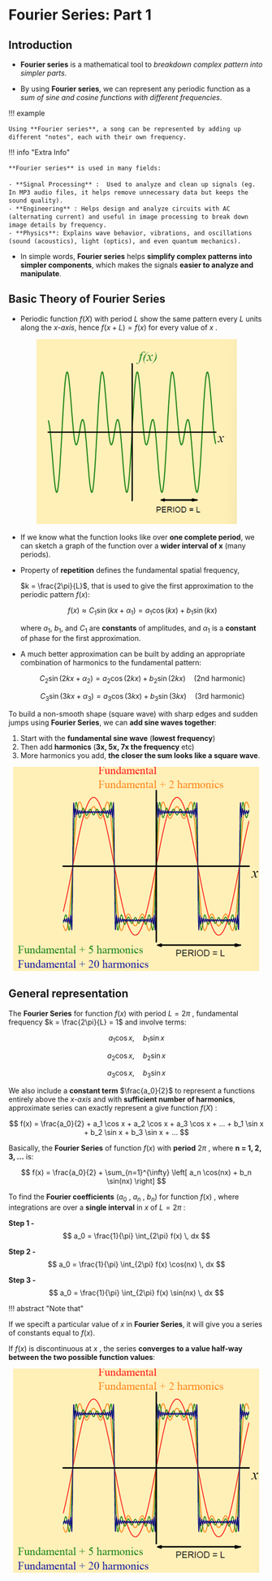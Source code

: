 # Fourier Series: Part 1

## Introduction

- **Fourier series** is a mathematical tool to *breakdown complex pattern into simpler parts*.

- By using **Fourier series**, we can represent any periodic function as a *sum of sine and cosine functions with different frequencies*.

!!! example
    
    Using **Fourier series**, a song can be represented by adding up different "notes", each with their own frequency. 

!!! info "Extra Info"

    **Fourier series** is used in many fields:

    - **Signal Processing** :  Used to analyze and clean up signals (eg. In MP3 audio files, it helps remove unnecessary data but keeps the sound quality). 
    - **Engineering** : Helps design and analyze circuits with AC (alternating current) and useful in image processing to break down image details by frequency.
    - **Physics**: Explains wave behavior, vibrations, and oscillations (sound (acoustics), light (optics), and even quantum mechanics).

- In simple words, **Fourier series** helps **simplify complex patterns into simpler components**, which makes the signals **easier to analyze and manipulate**.


## Basic Theory of Fourier Series

- Periodic function $f(X)$ with period $L$ show the same pattern every $L$ units along the *x-axis*, hence $f(x+L) = f(x)$ for every value of $x$ . 

<div align="center">
  <img src="https://github.com/JoshuaOhYQ/BEEE/blob/c6cb3e127e004aead24f2c929391b604a0c80d85/docs/ENG2053%20Engineering%20Math%203/Four1.png?raw=true" alt="Four1">
</div>

- If we know what the function looks like over **one complete period**, we can sketch a graph of the function over a **wider interval of x** (many periods).

- Property of **repetition** defines the fundamental spatial frequency,  

  $k = \frac{2\pi}{L}$, that is used to give the first approximation to the periodic pattern $f(x)$:

  $$
  f(x) \approx C_1 \sin(kx + \alpha_1) = a_1 \cos(kx) + b_1 \sin(kx)
  $$

  where $a_1$, $b_1$, and $C_1$ are **constants** of amplitudes, and $\alpha_1$ is a **constant** of phase for the first approximation.

- A much better approximation can be built by adding an appropriate combination of harmonics to the fundamental pattern:
    
  $$
  C_2 \sin(2kx + \alpha_2) = a_2 \cos(2kx) + b_2 \sin(2kx) \quad \text{(2nd harmonic)}
  $$

  $$
  C_3 \sin(3kx + \alpha_3) = a_3 \cos(3kx) + b_3 \sin(3kx) \quad \text{(3rd harmonic)}
  $$


To build a non-smooth shape (square wave) with sharp edges and sudden jumps using **Fourier Series**, we can **add sine waves together**:

1. Start with the **fundamental sine wave** (**lowest frequency**)
2. Then add **harmonics** (**3x, 5x, 7x the frequency** etc)
3. More harmonics you add, **the closer the sum looks like a square wave**.

<div align="center">
  <img src="https://github.com/JoshuaOhYQ/BEEE/blob/299a21871a72a521410910663bcc37dad0bdaeda/docs/ENG2053%20Engineering%20Math%203/Four2.png?raw=true" alt="Four2">
</div>

## General representation 

The **Fourier Series** for function $f(x)$ with period $L = 2\pi$ , fundamental frequency $k = \frac{2\pi}{L} = 1$ and involve terms:

$$
a_1 \cos x, \quad b_1 \sin x
$$

$$
a_2 \cos x, \quad b_2 \sin x
$$

$$
a_3 \cos x, \quad b_3 \sin x
$$

We also include a **constant term** $\frac{a_0}{2}$ to represent a functions entirely above the *x-axis* and with **sufficient number of harmonics**, approximate series can exactly represent a give function $f(X)$ :

$$
f(x) = \frac{a_0}{2} + a_1 \cos x + a_2 \cos x + a_3 \cos x + ... + b_1 \sin x + b_2 \sin x + b_3 \sin x + ...
$$

Basically, the **Fourier Series** of function $f(x)$ with **period** $2\pi$ , where **n = 1, 2, 3, ...** is:

$$
f(x) = \frac{a_0}{2} + \sum_{n=1}^{\infty} \left[ a_n \cos(nx) + b_n \sin(nx) \right]
$$

To find the **Fourier coefficients** ($a_0$ , $a_n$ , $b_n$) for function $f(x)$ , where integrations are over a **single interval** in $x$ of $L = 2\pi$ : 

**Step 1 -**
$$
a_0 = \frac{1}{\pi} \int_{2\pi} f(x) \, dx
$$

**Step 2 -**
$$
a_0 = \frac{1}{\pi} \int_{2\pi} f(x) \cos(nx) \, dx
$$


**Step 3 -**
$$
a_0 = \frac{1}{\pi} \int_{2\pi} f(x) \sin(nx) \, dx
$$

!!! abstract "Note that"

  If we specift a particular value of $x$ in **Fourier Series**, it will give you a series of constants equal to $f(x)$. 

If $f(x)$ is discontinuous at $x$ , the series **converges to a value half-way between the two possible function values**:

<div align="center">
  <img src="https://github.com/JoshuaOhYQ/BEEE/blob/299a21871a72a521410910663bcc37dad0bdaeda/docs/ENG2053%20Engineering%20Math%203/Four2.png?raw=true" alt="Four3">
</div>



